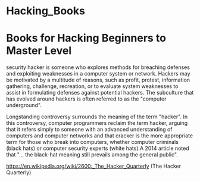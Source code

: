 # Hacking_Books
# Books for Hacking Beginners to Master Level
security hacker is someone who explores methods for breaching defenses and exploiting weaknesses in a computer system or network. Hackers may be motivated by a multitude of reasons, such as profit, protest, information gathering, challenge, recreation, or to evaluate system weaknesses to assist in formulating defenses against potential hackers. The subculture that has evolved around hackers is often referred to as the "computer underground".

Longstanding controversy surrounds the meaning of the term "hacker". In this controversy, computer programmers reclaim the term hacker, arguing that it refers simply to someone with an advanced understanding of computers and computer networks and that cracker is the more appropriate term for those who break into computers, whether computer criminals (black hats) or computer security experts (white hats).A 2014 article noted that "... the black-hat meaning still prevails among the general public".

https://en.wikipedia.org/wiki/2600:_The_Hacker_Quarterly (The Hacker Quarterly)
